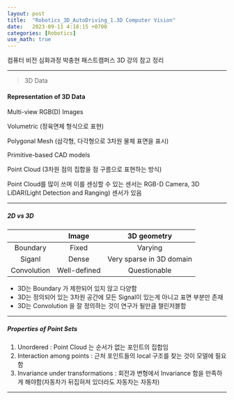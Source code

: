 ```yaml
---
layout: post
title:  "Robotics_3D_AutoDriving_1.3D Computer Vision"
date:   2023-09-11 4:18:15 +0700
categories: [Robotics]
use_math: true
---
```


컴퓨터 비전 심화과정 박충현 패스트캠퍼스 3D 강의 참고 정리

---

> 3D Data

#### Representation of 3D Data

Multi-view RGB(D) Images

Volumetric (정육면체 형식으로 표현)

Polygonal Mesh (삼각형, 다각형으로 3차원 물체 표면을 표시)

Primitive-based CAD models

Point Cloud (3차원 점의 집합을 점 구름으로 표현하는 방식)

Point Cloud를 많이 쓰며 이를 센싱할 수 있는 센서는 RGB-D Camera, 3D LiDAR(Light Detection and Ranging) 센서가 있음


---


##### 2D vs 3D

||Image|3D geometry|
|:---:|:---:|:---:|
|Boundary| Fixed| Varying|
|Siganl| Dense| Very sparse in 3D domain|
|Convolution| Well-defined| Questionable|


- 3D는 Boundary 가 제한되어 있지 않고 다양함
- 3D는 정의되어 있는 3차원 공간에 모든 Signal이 있는게 아니고 표면 부분만 존재
- 3D는 Convolution 을 잘 정의하는 것이 연구가 될만큼 챌린저블함

---

##### Properties of Point Sets

1. Unordered : Point Cloud 는 순서가 없는 포인트의 집합임
2. Interaction among points : 근처 포인트들의 local 구조를 찾는 것이 모델에 필요함
3. Invariance under transformations : 회전과 변형에서 Invariance 함을 만족하게 해야함(자동차가 뒤집혀져 있더라도 자동차는 자동차)

---

